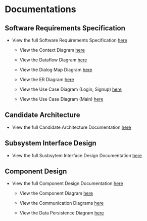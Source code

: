 # Documentations

## Software Requirements Specification
* View the full Software Requirements Specification [here](https://github.com/gnohgnij/CZ3003-Group1/blob/main/Documentations/Lab%201/Software%20Requirements%20Specification.pdf)

  * View the Context Diagram [here](https://github.com/gnohgnij/CZ3003-Group1/blob/main/Documentations/Lab%201/Context%20Diagram.jpg)

  * View the Dataflow Diagram [here](https://github.com/gnohgnij/CZ3003-Group1/blob/main/Documentations/Lab%201/Dataflow%20Diagram.jpg)

  * View the Dialog Map Diagram [here](https://github.com/gnohgnij/CZ3003-Group1/blob/main/Documentations/Lab%201/Dialog%20Map.jpg)

  * View the ER Diagram [here](https://github.com/gnohgnij/CZ3003-Group1/blob/main/Documentations/Lab%201/ER%20Diagram.png)

  * View the Use Case Diagram (Login, Signup) [here](https://github.com/gnohgnij/CZ3003-Group1/blob/main/Documentations/Lab%201/Use%20Case%20Diagram%20(Login%2C%20Signup).png)

  * View the Use Case Diagram (Main) [here](https://github.com/gnohgnij/CZ3003-Group1/blob/main/Documentations/Lab%201/Use%20Case%20Diagram%20(Main).png)
 
## Candidate Architecture
* View the full Candidate Architecture Documentation [here](https://github.com/gnohgnij/CZ3003-Group1/blob/main/Documentations/Lab%202/Candidate%20Architecture.pdf)

## Subsystem Interface Design
* View the full Susbsytem Interface Design Documentation [here](https://github.com/gnohgnij/CZ3003-Group1/blob/main/Documentations/Lab%202/Subsystems%20Architectures.pdf)

## Component Design
* View the full Component Design Documentation [here](https://github.com/gnohgnij/CZ3003-Group1/blob/main/Documentations/Lab%203/Component%20Design.pdf)

  * View the Component Diagram [here]()

  * View the Communication Diagrams [here]()

  * View the Data Persistence Diagram [here]()
